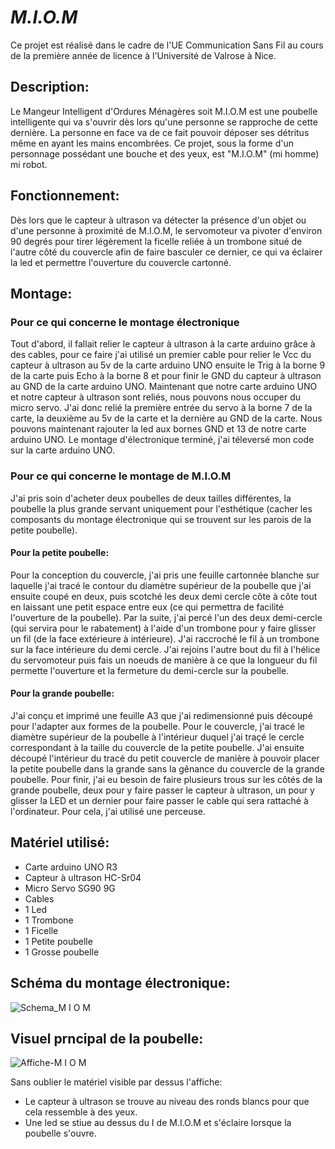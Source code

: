 # *M.I.O.M*

Ce projet est réalisé dans le cadre de l'UE Communication Sans Fil au cours de la première année de licence à l'Université de Valrose à Nice.

## Description:

Le Mangeur Intelligent d'Ordures Ménagères soit M.I.O.M est une poubelle intelligente qui va s'ouvrir dès lors qu'une personne se rapproche de cette dernière. La personne en face va de ce fait pouvoir déposer ses détritus même en ayant les mains encombrées. Ce projet, sous la forme d'un personnage possédant une bouche et des yeux, est "M.I.O.M" (mi homme) mi robot.

## Fonctionnement:

Dès lors que le capteur à ultrason va détecter la présence d'un objet ou d'une personne à proximité de M.I.O.M, le servomoteur va pivoter d'environ 90 degrés pour tirer légèrement la ficelle reliée à un trombone situé de l'autre côté du couvercle afin de faire basculer ce dernier, ce qui va éclairer la led et permettre l'ouverture du couvercle cartonné.

## Montage:

### Pour ce qui concerne le montage électronique

Tout d'abord, il fallait relier le capteur à ultrason à la carte arduino grâce à des cables, pour ce faire j'ai utilisé un premier cable pour relier le Vcc du capteur à ultrason au 5v de la carte arduino UNO ensuite le Trig à la borne 9 de la carte puis Echo à la borne 8 et pour finir le GND du capteur à ultrason au GND de la carte arduino UNO. Maintenant que notre carte arduino UNO et notre capteur à ultrason sont reliés, nous pouvons nous occuper du micro servo. J'ai donc relié la première entrée du servo à la borne 7 de la carte, la deuxième au 5v de la carte et la dernière au GND de la carte. Nous pouvons maintenant rajouter la led aux bornes GND et 13 de notre carte arduino UNO. 
Le montage d'électronique terminé, j'ai téleversé mon code sur la carte arduino UNO.

### Pour ce qui concerne le montage de M.I.O.M

J'ai pris soin d'acheter deux poubelles de deux tailles différentes, la poubelle la plus grande servant uniquement pour l'esthétique (cacher les composants du montage électronique qui se trouvent sur les parois de la petite poubelle).

#### Pour la petite poubelle:
Pour la conception du couvercle, j'ai pris une feuille cartonnée blanche sur laquelle j'ai tracé le contour du diamètre supérieur de la poubelle que j'ai ensuite coupé en deux, puis scotché les deux demi cercle côte à côte tout en laissant une petit espace entre eux (ce qui permettra de facilité l'ouverture de la poubelle).
Par la suite, j'ai percé l'un des deux demi-cercle (qui servira pour le rabatement) à l'aide d'un trombone pour y faire glisser un fil (de la face extérieure à intérieure). J'ai raccroché le fil à un trombone sur la face intérieure du demi cercle. J'ai rejoins l'autre bout du fil à l'hélice du servomoteur puis fais un noeuds de manière à ce que la longueur du fil permette l'ouverture et la fermeture du demi-cercle sur la poubelle.

#### Pour la grande poubelle:
J'ai conçu et imprimé une feuille A3 que j'ai redimensionné puis découpé pour l'adapter aux formes de la poubelle. Pour le couvercle, j'ai tracé le diamètre supérieur de la poubelle à l'intérieur duquel j'ai traçé le cercle correspondant à la taille du couvercle de la petite poubelle. J'ai ensuite découpé l'intérieur du tracé du petit couvercle de manière à pouvoir placer la petite poubelle dans la grande sans la gênance du couvercle de la grande poubelle. Pour finir, j'ai eu besoin de faire plusieurs trous sur les côtés de la grande poubelle, deux pour y faire passer le capteur à ultrason, un pour y glisser la LED et un dernier pour faire passer le cable qui sera rattaché à l'ordinateur. Pour cela, j'ai utilisé une perceuse.

## Matériel utilisé:

- Carte arduino UNO R3
- Capteur à ultrason HC-Sr04
- Micro Servo SG90 9G
- Cables
- 1 Led
- 1 Trombone
- 1 Ficelle
- 1 Petite poubelle
- 1 Grosse poubelle

## Schéma du montage électronique:
![Schema_M I O M](https://user-images.githubusercontent.com/103646329/172897034-52f10820-697f-4ee3-bbc4-f27be2aa0730.jpg)

## Visuel prncipal de la poubelle:
![Affiche-M I O M](https://user-images.githubusercontent.com/103646329/175002147-3dcea911-ce37-4e03-b085-57e18e28b94d.jpg)

Sans oublier le matériel visible par dessus l'affiche:
- Le capteur à ultrason se trouve au niveau des ronds blancs pour que cela ressemble à des yeux.
- Une led se stiue au dessus du I de M.I.O.M et s'éclaire lorsque la poubelle s'ouvre.
